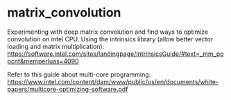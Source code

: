 # matrix_convolution

Experimenting with deep matrix convolution and find ways to optimize convolution on intel CPU. Using the intrinsics library (allow better vector loading and matrix multiplication): https://software.intel.com/sites/landingpage/IntrinsicsGuide/#text=_mm_popcnt&memperluas=4090

Refer to this guide about multi-core programming: https://www.intel.com/content/dam/www/public/us/en/documents/white-papers/multicore-optimizing-software.pdf

